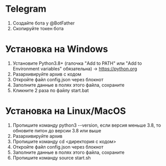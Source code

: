 # Telegram
1. Создайте бота у @BotFather
2. Скопируйте токен бота

# Установка на Windows
1. Установите Python3.8+ (галочка "Add to PATH" или "Add to Environment variables" обязательна) -> https://python.org
2. Разархивируйте архив с кодом
3. Откройте файл config.json через блокнот
4. Заполните данные в полях этого файла, сохраните
5. Кликните 2 раза по файлу start.bat

# Установка на Linux/MacOS
1. Пропишите команду python3 --version, если версия меньше 3.8, то обновите питон до версии 3.8 или выше
2. Разархивируйте архив
3. Пропишите команду cd <директория с кодом>
4. Откройте файл config.json через блокнот
5. Заполните данные в полях этого файла, сохраните
6. Пропишите команду source start.sh
